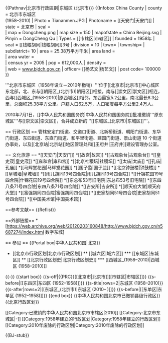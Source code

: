 {{Pathnav|北京市行政區劃|东城区 (北京市)}}
{{Infobox China County
| county = 北京市东城区<br>(1958–2010)
| Photo = Tiananmen.JPG
| Photoname = [[天安门|天安门]]
| state = 北京市
| seal =  
| map = Dongcheng.png
| map size = 150 
| mapofstate = China Beijing.svg
| Pinyin   = DongCheng Qu
| Types = [[市辖区|市辖区]]
| founded = 1958年
| seat = [[钱粮胡同|钱粮胡同]]3号 
| division = 10
| town= 
| township= 
| subdistrict= 10
| area = 25.38万平方千米
| area land =  
| area water =  
| census yr = 2005
| pop = 612,000人
| density =  
| web =  www.bjdch.gov.cn
| officer= [[杨艺文|杨艺文]]
| post code= 100000
}}

'''北京市东城区（1958年设立－2010年撤销）'''位于[[北京市|北京市]]中心城区东北部，北、东与[[朝阳区_(北京市)|朝阳区]]相接，南与[[崇文区|崇文区]]相连，西与[[西城区_(1958–2010)|原西城区]]相邻。东西最宽5.2公里，南北最长8.3公里，总面积25.38平方公里。户籍人口62.5万，人口密度每平方公里2.4万人。

2010年7月1日，[[中华人民共和国国务院|中华人民共和国国务院]]批准撤销'''原东城区'''与[[崇文区|崇文区]]，合并成立新的'''[[东城区_(北京市)|东城区]]'''。

== 行政区划 ==
管辖安定门街道、交道口街道、北新桥街道、朝阳门街道、东华门街道、东四街道、东直门街道、和平里街道、建国门街道、景山街道 10 个街道办事处，以及[[北京站|北京站]]地区管理处和[[王府井|王府井]]建设管理办公室。

== 文化旅游 ==
*[[天安门|天安门]] 
*[[故宫|故宫]] 
*[[古观象台|古观象台]] 
*[[皇史宬|皇史宬]] 
*[[雍和宫|雍和宫]] 
*[[北京社稷坛|社稷坛]] 
*[[太庙|太庙]] 
*[[孔庙|孔庙]] 
*[[马辉堂花园|马辉堂花园]] 
*[[国子监|国子监]] 
*[[北京钟鼓楼|钟鼓楼]] 
*[[皇城墙|皇城墙]] 
*[[雨儿胡同13号四合院|雨儿胡同13号四合院]] 
*[[什锦花园19号四合院|什锦花园19号四合院]] 
*[[东总布53号旧宅院|东总布53号旧宅院]] 
*[[东四八条71号四合院|东四八条71号四合院]] 
*[[吉安所|吉安所]] 
*[[顺天府大堂|顺天府大堂]] 
*[[富强胡同四合院|富强胡同四合院]] 
*[[史家胡同51号四合院|史家胡同51号四合院]] 
*[[中国美术馆|中国美术馆]]

==参考文献==
{{Reflist}}

==外部链接==
*[https://web.archive.org/web/20120203160848/http://www.bjdch.gov.cn/n5687274/index.html 数字东城]

== 参见 ==
{{Portal box|中华人民共和国|北京}}
* [[北京市行政区划|北京市行政区划]]
** [[城六区|城六区]]
*** [[东城区|东城区]]
** [[北京行政区划史|北京行政区划史]]
*** [[西城区_(1958–2010)|西城区 (1958–2010)]]

{{-}}
{{start box}}
{{s-off|{{PRC}}[[北京市|北京市]][[市辖区|市辖区]]}}
{{s-before|[[东四区|东四区 (1952–1958)]]}}
{{s-title|rows=2|东城区 (1958–2010)}}
{{s-after|rows=2|[[东城区_(北京市)|东城区 (2010– )]]}}
{{s-before|[[东单区|东单区 (1952–1958)]]}}
{{end box}}
{{中华人民共和国北京市已撤销县级行政区}}
{{北京行政区划}}

[[Category:已撤销的中华人民共和国北京市市辖区|2010]]
[[Category:北京市东城区|-]]
[[Category:1958年建立的行政区划|Category:1958年建立的行政区划]]
[[Category:2010年废除的行政区划|Category:2010年废除的行政区划]]

{{BJ-stub}}